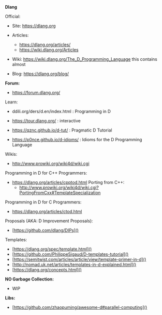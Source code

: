 **Dlang**

Official:
- Site: https://dlang.org
- Articles: 
   - https://dlang.org/articles/
   - https://wiki.dlang.org/Articles

- Wiki: https://wiki.dlang.org/The_D_Programming_Language
   this contains almost

- Blog: https://dlang.org/blog/

**Forum:**

- https://forum.dlang.org/

Learn:
- ddili.org/ders/d.en/index.html  : Programming in D
- https://tour.dlang.org/                : interactive
- https://qznc.github.io/d-tut/      : Pragmatic D Tutorial

- https://p0nce.github.io/d-idioms/  : Idioms for the D Programming Language 

Wikis:
- http://www.prowiki.org/wiki4d/wiki.cgi

Programming in D for C++ Programmers:
- https://dlang.org/articles/cpptod.html
 Porting from C++:
   - http://www.prowiki.org/wiki4d/wiki.cgi?PortingFromCxx#TemplateSpecialization

Programming in D for C Programmers:
- https://dlang.org/articles/ctod.html

Proposals (AKA: D Improvement Proposals):
- [https://github.com/dlang/DIPs]()

Templates:

- [https://dlang.org/spec/template.html]()
- [https://github.com/PhilippeSigaud/D-templates-tutorial]()
- [https://semitwist.com/articles/article/view/template-primer-in-d]()
- [http://nomad.uk.net/articles/templates-in-d-explained.html]()
- [https://dlang.org/concepts.html]()

**NO Garbage Collection:**  

- WIP

**Libs:**

 - [https://github.com/zhaopuming/awesome-d#parallel-computing]()